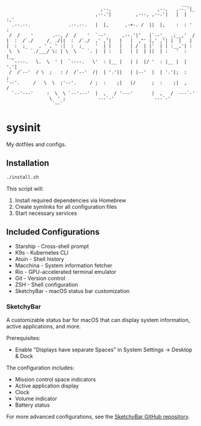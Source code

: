 ```                                                                                                                                       
                                                                 ___     
                                   ,--,                 ,--,   ,--.'|_   
                                 ,--.'|         ,---, ,--.'|   |  | :,'  
  .--.--.              .--.--.   |  |,      ,-+-. /  ||  |,    :  : ' :  
 /  /    '       .--, /  /    '  `--'_     ,--.'|'   |`--'_  .;__,'  /   
|  :  /`./     /_ ./||  :  /`./  ,' ,'|   |   |  ,"' |,' ,'| |  |   |    
|  :  ;_    , ' , ' :|  :  ;_    '  | |   |   | /  | |'  | | :__,'| :    
 \  \    `./___/ \: | \  \    `. |  | :   |   | |  | ||  | :   '  : |__  
  `----.   \.  \  ' |  `----.   \'  : |__ |   | |  |/ '  : |__ |  | '.'| 
 /  /`--'  / \  ;   : /  /`--'  /|  | '.'||   | |--'  |  | '.'|;  :    ; 
'--'.     /   \  \  ;'--'.     / ;  :    ;|   |/      ;  :    ;|  ,   /  
  `--'---'     :  \  \ `--'---'  |  ,   / '---'       |  ,   /  ---`-'   
                \  ' ;            ---`-'               ---`-'            
                 `--`                                                    
```

# sysinit

My dotfiles and configs.

## Installation

```bash
./install.sh
```

This script will:
1. Install required dependencies via Homebrew
2. Create symlinks for all configuration files
3. Start necessary services

## Included Configurations

- Starship - Cross-shell prompt
- K9s - Kubernetes CLI
- Atuin - Shell history
- Macchina - System information fetcher
- Rio - GPU-accelerated terminal emulator
- Git - Version control
- ZSH - Shell configuration
- SketchyBar - macOS status bar customization

### SketchyBar

A customizable status bar for macOS that can display system information, active applications, and more.

Prerequisites:
- Enable "Displays have separate Spaces" in System Settings -> Desktop & Dock

The configuration includes:
- Mission control space indicators
- Active application display
- Clock
- Volume indicator
- Battery status

For more advanced configurations, see the [SketchyBar GitHub repository](https://github.com/FelixKratz/SketchyBar).